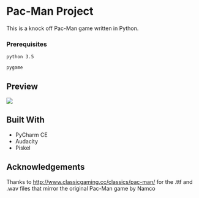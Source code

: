 # Pac-Man Project

This is a knock off Pac-Man game written in Python. 

### Prerequisites

```
python 3.5
```
```
pygame
```

## Preview
![](preview-pacman.gif)

## Built With

* PyCharm CE
* Audacity
* Piskel

## Acknowledgements
Thanks to http://www.classicgaming.cc/classics/pac-man/ for the .ttf and .wav files that mirror the original Pac-Man game by Namco

